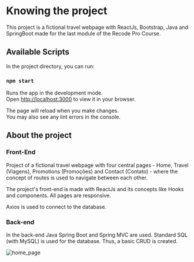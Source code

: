 # Knowing the project

This project is a fictional travel webpage with ReactJs, Bootstrap, Java and SpringBoot made for the last module of the Recode Pro Course.

## Available Scripts

In the project directory, you can run:

### `npm start`

Runs the app in the development mode.\
Open [http://localhost:3000](http://localhost:3000) to view it in your browser.

The page will reload when you make changes.\
You may also see any lint errors in the console.

## About the project

### Front-End

Project of a fictional travel webpage with four central pages - Home, Travel (Viagens), Promotions (Promoções) and Contact (Contato) - where the concept of routes is used to navigate between each other. 

The project's front-end is made with ReactJs and its concepts like Hooks and components. All pages are responsive.

Axios is used to connect to the database.

### Back-end

In the back-end Java Spring Boot and Spring MVC are used. Standard SQL (with MySQL) is used for the database. Thus, a basic CRUD is created.

![home_page](https://user-images.githubusercontent.com/94052356/197085507-dbb4668f-3496-4d2b-8428-acccb81ea857.png)
